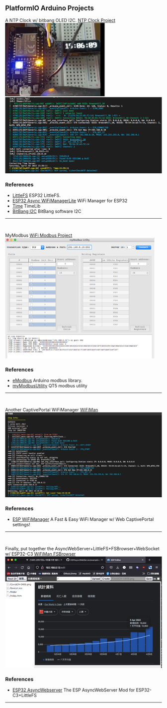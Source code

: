 ## PlatformIO Arduino Projects


A NTP Clock w/ bitbang OLED I2C.    [NTP Clock Project](https://github.com/jmysu/ESP32C3_Pico/tree/main/PlatformIO/ESP32C3_WiFi_NTP) <br>
<img src= "C3NtpClock.gif" width=320>  <img src="C3NtpLog.png" width=640>
<br>
### References
- [LittleFS](https://github.com/lorol/LITTLEFS) ESP32 LittleFS. <br>
- [ESP32 Async WiFiManagerLite](https://github.com/khoih-prog/ESPAsync_WiFiManager_Lite) WiFi Manager for ESP32<br>
- [Time](https://github.com/PaulStoffregen/Time) TimeLib <br>
- [BitBang I2C](https://github.com/bitbank2/BitBang_I2C) BitBang software I2C<br>

___
<br>

MyModbus [WiFi Modbus Project](https://github.com/jmysu/ESP32C3_Pico/tree/main/PlatformIO/ESP32C3_WiFi_Modbus)<br>
<img src="myModbusUtility.png" width=480>
<br>
### References
- [eModbus](https://github.com/eModbus/eModbus) Arduino modbus library.
- [myModbusUtility](https://github.com/jmysu/RPI-ModbusClient) QT5 modbus utility<br>

___
<br>

Another CaptivePortal WiFiManager [WiFiMan](https://github.com/jmysu/ESP32C3_Pico/tree/main/PlatformIO/ESP32C3_WiFiMan)<br>
<img src="C3WiFiMan.png" width=640>
<br>
### References
- [ESP WiFiManager](https://github.com/tzapu/WiFiManager) A Fast & Easy WiFi Manager w/ Web CaptivePortal settings!<br>

___
<br>

Finally, put together the AsyncWebServer+LittleFS+FSBrowser+WebSocket w/ ESP32-C3 [WiFiMan FSBrowser](https://github.com/jmysu/ESP32C3_Pico/tree/main/PlatformIO/ESP32C3_WiFiManFSBrowser)
<img src="C3FsBrowser.png" width=640>
<br>
### References
- [ESP32 AsyncWebserver](https://github.com/DmytroKorniienko/ESPAsyncWebServer/tree/ESPAsyncWebServerMod) The ESP AsyncWebServer Mod for ESP32-C3+LittleFS <br>

___
<br>
